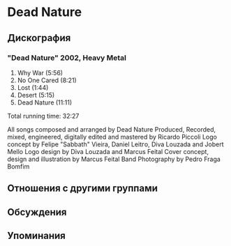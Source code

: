 # Dead Nature



## Дискография

### "Dead Nature" 2002, Heavy Metal

1. Why War (5:56)
2. No One Cared (8:21)
3. Lost (1:44)
4. Desert (5:15)
5. Dead Nature (11:11)

Total running time: 32:27 

All songs composed and arranged by Dead Nature
Produced, Recorded, mixed, engineered, digitally edited and mastered by Ricardo Piccoli
Logo concept by Felipe "Sabbath" Vieira, Daniel Leitгo, Diva Louzada and Jobert Mello
Logo design by Diva Louzada and Marcus Feital
Cover concept, design and illustration by Marcus Feital
Band Photography by Pedro Fraga Bomfim


## Отношения с другими группами


## Обсуждения


## Упоминания

